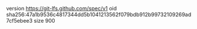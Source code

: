 version https://git-lfs.github.com/spec/v1
oid sha256:47a1b9536c4817344dd5b1041213562f079bdb912b99732109269ad7cf5ebee3
size 900
